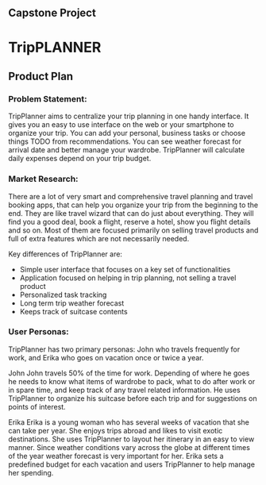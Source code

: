 Capstone Project
-----------------------------------------------
# TripPLANNER
## Product Plan
### Problem Statement:
TripPlanner aims to centralize your trip planning in one handy interface. It gives you an easy to use interface on the web or your smartphone to organize your trip. You can add your personal, business tasks or choose things TODO from recommendations. You can see weather forecast for arrival date and better manage your wardrobe. TripPlanner will calculate daily expenses depend on your trip budget.

### Market Research:
There are a lot of very smart and comprehensive travel planning and travel booking apps, that can help you organize your trip from the beginning to the end. They are like travel wizard that can do just about everything. They will find you a good deal, book a flight, reserve a hotel, show you flight details and so on. Most of them are focused primarily on selling travel products and full of extra features which are not necessarily needed.

Key differences of TripPlanner are:
- Simple user interface that focuses on a key set of functionalities
- Application focused on helping in trip planning, not selling a travel product
- Personalized task tracking
- Long term trip weather forecast
- Keeps track of suitcase contents

### User Personas:
TripPlanner has two primary personas: John who travels frequently for work, and Erika who goes on vacation once or twice a year.

John
John travels 50% of the time for work. Depending of where he goes he needs to know what items of wardrobe to pack, what to do after work or in spare time, and keep track of any travel related information. He uses TripPlanner to organize his suitcase before each trip and for suggestions on points of interest.

Erika
Erika is a young woman who has several weeks of vacation that she can take per year. She enjoys trips abroad and likes to visit exotic destinations. She uses TripPlanner to layout her itinerary in an easy to view manner. Since weather conditions vary across the globe at different times of the year weather forecast is very important for her. Erika sets a predefined budget for each vacation and users TripPlanner to help manage her spending.
